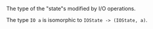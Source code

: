 The type of the "state"s modified by I/O operations. 

The type `IO a` is isomorphic to `IOState -> (IOState, a)`.